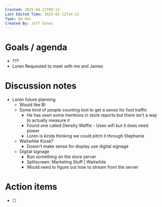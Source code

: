 ```yaml
---
Created: 2025-04-21T09:13
Last Edited Time: 2025-05-12T14:12
Type: Ad Hoc
Created By: Jeff Innes
---
```

# Goals / agenda

- ???
- Loren Requested to meet with me and James

# Discussion notes

- Loren future planning
    - Would like BI
    - Some kind of people counting tool to get a sense for foot traffic
        - He has seen some mentions in store reports but there isn’t a way to actually measure it
        - Found one called Density Waffle - Uses wifi but it does need power
        - Loren is kinda thinking we could pitch it through Stephanie
    - Waitwhile Kiosk?
        - Doesn’t make sense for display use digital signage
    - Digital signage
        - Run something on the store server
        - Splitscreen: Marketing Stuff | Waitwhile
        - Would need to figure out how to stream from the server

# Action items

- [ ]